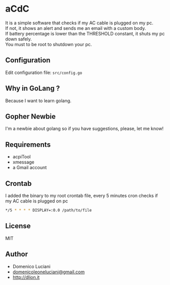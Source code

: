# aCdC
It is a simple software that checks if my AC cable is plugged on my pc.   
If not, it shows an alert and sends me an email with a custom body.   
If battery percentage is lower than the THRESHOLD constant, it shuts my pc down safely.   
You must to be root to shutdown your pc.

## Configuration
Edit configuration file: `src/config.go`

## Why in GoLang ?
Because I want to learn golang.

## Gopher Newbie
I'm a newbie about golang so if you have suggestions, please, let me know!

## Requirements
* acpiTool
* xmessage
* a Gmail account

## Crontab
I added the binary to my root crontab file, every 5 minutes cron checks if my AC cable is plugged on pc

```sh
*/5 * * * * DISPLAY=:0.0 /path/to/file
```
## License
MIT

## Author
* Domenico Luciani
* domenicoleoneluciani@gmail.com
* http://dlion.it

